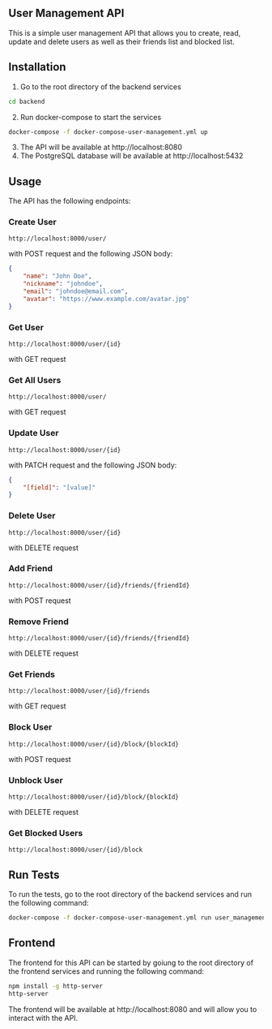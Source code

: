 ## User Management API

This is a simple user management API that allows you to create, read, update and delete users as well as their friends list and blocked list.

## Installation

1. Go to the root directory of the backend services

```bash
cd backend
```

2. Run docker-compose to start the services

```bash
docker-compose -f docker-compose-user-management.yml up
```

3. The API will be available at http://localhost:8080
4. The PostgreSQL database will be available at http://localhost:5432

## Usage

The API has the following endpoints:

### Create User

```http://localhost:8000/user/```

with POST request and the following JSON body:

```json
{
    "name": "John Doe",
    "nickname": "johndoe",
    "email": "johndoe@email.com",
    "avatar": "https://www.example.com/avatar.jpg"
}

```

### Get User

```http://localhost:8000/user/{id}```

with GET request

### Get All Users

```http://localhost:8000/user/```

with GET request

### Update User

```http://localhost:8000/user/{id}```

with PATCH request and the following JSON body:

```json
{
    "[field]": "[value]"
}

```

### Delete User

```http://localhost:8000/user/{id}```

with DELETE request

### Add Friend

```http://localhost:8000/user/{id}/friends/{friendId}```

with POST request

### Remove Friend

```http://localhost:8000/user/{id}/friends/{friendId}```

with DELETE request

### Get Friends

```http://localhost:8000/user/{id}/friends```

with GET request

### Block User

```http://localhost:8000/user/{id}/block/{blockId}```

with POST request

### Unblock User

```http://localhost:8000/user/{id}/block/{blockId}```

with DELETE request

### Get Blocked Users

```http://localhost:8000/user/{id}/block```


## Run Tests

To run the tests, go to the root directory of the backend services and run the following command:

```bash
docker-compose -f docker-compose-user-management.yml run user_management_api python3 manage.py test user_management_api
```

## Frontend

The frontend for this API can be started by goiung to the root directory of the frontend services and running the following command:

```bash
npm install -g http-server
http-server
```

The frontend will be available at http://localhost:8080 and will allow you to interact with the API.


